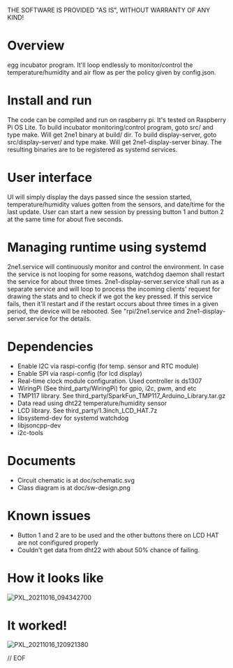 
THE SOFTWARE IS PROVIDED "AS IS", WITHOUT WARRANTY OF ANY KIND!

# Overview
egg incubator program. It'll loop endlessly to monitor/control the temperature/humidity and air flow as per the policy given by config.json.

# Install and run 
The code can be compiled and run on raspberry pi. It's tested on Raspberry Pi OS Lite. To build incubator monitoring/control program, goto src/ and type make. Will get 2ne1 binary at build/ dir. To build display-server, goto src/display-server/ and type make. Will get 2ne1-display-server binay. The resulting binaries are to be registered as systemd services.
 
# User interface
UI will simply display the days passed since the session started, temperature/humidity values gotten from the sensors, and date/time for the last update. User can start a new session by pressing button 1 and button 2 at the same time for about five seconds.

# Managing runtime using systemd
2ne1.service will continuously monitor and control the environment. In case the service is not looping for some reasons, watchdog daemon shall restart the service for about three times. 2ne1-display-server.service shall run as a separate service and will loop to process the incoming clients' request for drawing the stats and to check if we got the key pressed. If this service fails, then it'll restart and if the restart occurs about three times in a given period, the device will be rebooted.
See "rpi/2ne1.service and 2ne1-display-server.service for the details.

# Dependencies
* Enable I2C via raspi-config (for temp. sensor and RTC module)
* Enable SPI via raspi-config (for lcd display)
* Real-time clock module configuration. Used controller is ds1307
* WiringPi (See third_party/WiringPi) for gpio, i2c, pwm, and etc
* TMP117 library. See third_party/SparkFun_TMP117_Arduino_Library.tar.gz 
* Data read using dht22 temperature/humidity sensor
* LCD library. See third_party/1.3inch_LCD_HAT.7z
* libsystemd-dev for systemd watchdog
* libjsoncpp-dev
* i2c-tools

# Documents
* Circuit chematic is at doc/schematic.svg
* Class diagram is at doc/sw-design.png 

# Known issues
* Button 1 and 2 are to be used and the other buttons there on LCD HAT are not conifigured properly
* Couldn't get data from dht22 with about 50% chance of failing.

# How it looks like
![PXL_20211016_094342700](https://user-images.githubusercontent.com/4989239/149160810-7a4d0771-ac1a-4e10-b5cd-e123645382a9.jpg)

# It worked!
![PXL_20211016_120921380](https://user-images.githubusercontent.com/4989239/149160955-1700751e-5e02-4f95-b455-5fc90e8799fe.jpg)

// EOF

